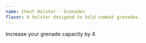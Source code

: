 ```yaml
---
name: Chest Holster - Grenades
flavor: A holster designed to hold combat grenades.
---
```

Increase your grenade capacity by 4
